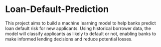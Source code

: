 # Loan-Default-Prediction
This project aims to build a machine learning model to help banks predict loan default risk for new applicants. Using historical borrower data, the model will classify applicants as likely to default or not, enabling banks to make informed lending decisions and reduce potential losses.
